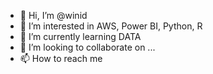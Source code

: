 - 👋 Hi, I’m @winid
- 👀 I’m interested in AWS, Power BI, Python, R
- 🌱 I’m currently learning DATA
- 💞️ I’m looking to collaborate on ...
- 📫 How to reach me 

<!---
winid/winid is a ✨ special ✨ repository because its `README.md` (this file) appears on your GitHub profile.
You can click the Preview link to take a look at your changes.
--->

